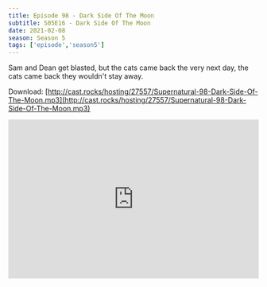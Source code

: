 ```yaml
---
title: Episode 98 - Dark Side Of The Moon
subtitle: S05E16 - Dark Side Of The Moon
date: 2021-02-08
season: Season 5
tags: ['episode','season5']
---
```


Sam and Dean get blasted, but the cats came back the very next day, the cats came back they wouldn't stay away. 

Download: [http://cast.rocks/hosting/27557/Supernatural-98-Dark-Side-Of-The-Moon.mp3](http://cast.rocks/hosting/27557/Supernatural-98-Dark-Side-Of-The-Moon.mp3)


<iframe src="https://cast.rocks/player/27557/Supernatural-98-Dark-Side-of-the-Moon.mp3?episodeTitle=Episode%2098%20-%20Dark%20Side%20of%20the%20Moon&podcastTitle=Couple%20of%20Idjits&episodeDate=February%208th%2C%202021&imageURL=https%3A%2F%2Fcast.rocks%2Fhosting%2F27557%2Ffeeds%2FCAURZ.jpg" style="border: none; min-height: 265px; max-height: 320px; max-width: 558px; min-width: 270px; width: 100%; height: 100%;" scrollbars="no"></iframe>

